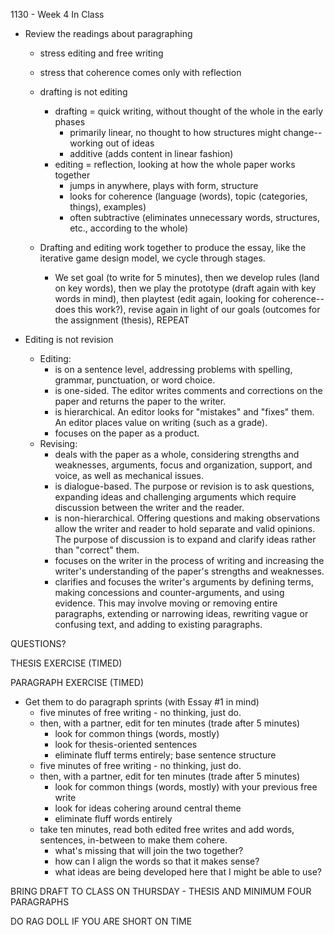 1130 - Week 4 In Class 

- Review the readings about paragraphing 
	- stress editing and free writing
	- stress that coherence comes only with reflection 
	- drafting is not editing
		- drafting = quick writing, without thought of the whole in the early phases
			- primarily linear, no thought to how structures might change--working out of ideas
			- additive (adds content in linear fashion)
		- editing = reflection, looking at how the whole paper works together
			- jumps in anywhere, plays with form, structure
			- looks for coherence (language (words), topic (categories, things), examples)
			- often subtractive (eliminates unnecessary words, structures, etc., according to the whole)
	
	- Drafting and editing work together to produce the essay, like the iterative game design model, we cycle through stages. 
		- We set goal (to write for 5 minutes), then we develop rules (land on key words), then we play the prototype (draft again with key words in mind), then playtest (edit again, looking for coherence--does this work?), revise again in light of our goals (outcomes for the assignment (thesis), REPEAT
	
- Editing is not revision
	- Editing:
		- is on a sentence level, addressing problems with spelling, grammar, punctuation, or word choice.
		- is one-sided. The editor writes comments and corrections on the paper and returns the paper to the writer.
		- is hierarchical. An editor looks for "mistakes" and "fixes" them. An editor places value on writing (such as a grade).
		- focuses on the paper as a product.
	- Revising:
		- deals with the paper as a whole, considering strengths and weaknesses, arguments, focus and organization, support, and voice, as well as mechanical issues.
		- is dialogue-based. The purpose or revision is to ask questions, expanding ideas and challenging arguments which require discussion between the writer and the reader.
		- is non-hierarchical. Offering questions and making observations allow the writer and reader to hold separate and valid opinions. The purpose of discussion is to expand and clarify ideas rather than "correct" them.
		- focuses on the writer in the process of writing and increasing the writer's understanding of the paper's strengths and weaknesses.
		- clarifies and focuses the writer's arguments by defining terms, making concessions and counter-arguments, and using evidence. This may involve moving or removing entire paragraphs, extending or narrowing ideas, rewriting vague or confusing text, and adding to existing paragraphs. 

QUESTIONS?

THESIS EXERCISE (TIMED)

PARAGRAPH EXERCISE (TIMED)
	  
- Get them to do paragraph sprints (with Essay #1 in mind)
	- five minutes of free writing - no thinking, just do. 
	- then, with a partner, edit for ten minutes (trade after 5 minutes)
		- look for common things (words, mostly)
		- look for thesis-oriented sentences
		- eliminate fluff terms entirely; base sentence structure
	- five minutes of free writing - no thinking, just do.
	- then, with a partner, edit for ten minutes (trade after 5 minutes)
		- look for common things (words, mostly) with your previous free write
		- look for ideas cohering around central theme
		- eliminate fluff words entirely
	- take ten minutes, read both edited free writes and add words, sentences, in-between to make them cohere. 
		- what's missing that will join the two together?
		- how can I align the words so that it makes sense?
		- what ideas are being developed here that I might be able to use?

BRING DRAFT TO CLASS ON THURSDAY - THESIS AND MINIMUM FOUR PARAGRAPHS

DO RAG DOLL IF YOU ARE SHORT ON TIME


		

